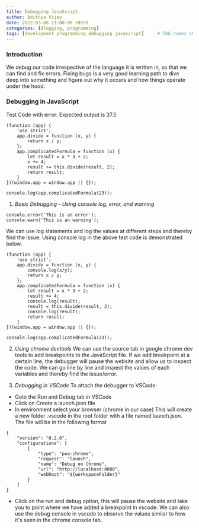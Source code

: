 ```yaml
---
title: Debugging JavaScript
author: Adithya Vijay
date: 2022-03-06 21:00:00 +0550
categories: [Blogging, programming]
tags: [development programming debugging javascript]     # TAG names should always be lowercase
---
```


### Introduction
We debug our code irrespective of the language it is written in, so that we can find and fix errors. Fixing bugs is a very good learning path to dive deep into something and figure out why it occurs and how things operate under the hood.

### Debugging in JavaScript
Test Code with error:
Expected output is 37.5
```
(function (app) {
    'use strict';
    app.divide = function (x, y) {
        return x / y;
    };
    app.complicatedFormula = function (x) {
        let result = x * 3 + 2;
        x += 4;
        result += this.divide(result, 2);
        return result;
    }
})(window.app = window.app || {});

console.log(app.complicatedFormula(23));
```
1. *Basic Debugging - Using console log, error, and warning*
```
console.error('This is an error');
console.warn('This is an warning');
```
We can use log statements and log the values at different steps and thereby find the issue. Using console log in the above test code is demonstrated below.
```
(function (app) {
    'use strict';
    app.divide = function (x, y) {
        console.log(x/y);
        return x / y;
    };
    app.complicatedFormula = function (x) {
        let result = x * 3 + 2;
        result += 4;
        console.log(result);
        result = this.divide(result, 2);
        console.log(result);
        return result;
    }
})(window.app = window.app || {});

console.log(app.complicatedFormula(23));
```

2. *Using chrome devtools*
We can use the source tab in google chrome dev tools to add breakpoints to the JavaScript file. If we add breakpoint at a certain line, the debugger will pause the website and allow us to inspect the code. We can go line by line and inspect the values of each variables and thereby find the issue/error.

3. *Debugging in VSCode*
To attach the debugger to VSCode:
- Goto the Run and Debug tab in VSCode
- Click on Create a launch.json file
- In environment select your browser (chrome in our case)
This will create a new folder .vscode in the root folder with a file named launch.json. The file will be in the following format
```
{
    "version": "0.2.0",
    "configurations": [
        {
            "type": "pwa-chrome",
            "request": "launch",
            "name": "Debug on Chrome",
            "url": "http://localhost:8080",
            "webRoot": "${workspaceFolder}"
        }
    ]
}
```
- Click on the run and debug option, this will pause the website and take you to point where we have added a breakpoint in vscode.
We can also use the debug console in vscode to observe the values similar to how it's seen in the chrome console tab.